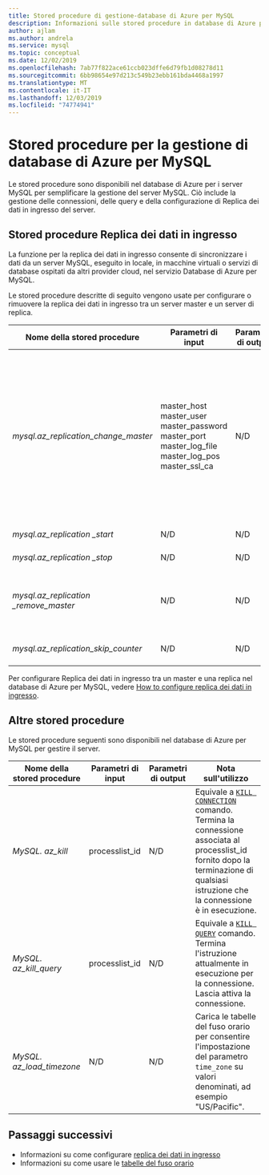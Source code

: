 ```yaml
---
title: Stored procedure di gestione-database di Azure per MySQL
description: Informazioni sulle stored procedure in database di Azure per MySQL sono utili per configurare la replica dei dati, impostare il fuso orario e terminare le query.
author: ajlam
ms.author: andrela
ms.service: mysql
ms.topic: conceptual
ms.date: 12/02/2019
ms.openlocfilehash: 7ab77f822ace61ccb023dffe6d79fb1d08278d11
ms.sourcegitcommit: 6bb98654e97d213c549b23ebb161bda4468a1997
ms.translationtype: MT
ms.contentlocale: it-IT
ms.lasthandoff: 12/03/2019
ms.locfileid: "74774941"
---
```

# <a name="azure-database-for-mysql-management-stored-procedures"></a>Stored procedure per la gestione di database di Azure per MySQL

Le stored procedure sono disponibili nel database di Azure per i server MySQL per semplificare la gestione del server MySQL. Ciò include la gestione delle connessioni, delle query e della configurazione di Replica dei dati in ingresso del server.  

## <a name="data-in-replication-stored-procedures"></a>Stored procedure Replica dei dati in ingresso

La funzione per la replica dei dati in ingresso consente di sincronizzare i dati da un server MySQL, eseguito in locale, in macchine virtuali o servizi di database ospitati da altri provider cloud, nel servizio Database di Azure per MySQL.

Le stored procedure descritte di seguito vengono usate per configurare o rimuovere la replica dei dati in ingresso tra un server master e un server di replica.

|**Nome della stored procedure**|**Parametri di input**|**Parametri di output**|**Nota sull'utilizzo**|
|-----|-----|-----|-----|
|*mysql.az_replication_change_master*|master_host<br/>master_user<br/>master_password<br/>master_port<br/>master_log_file<br/>master_log_pos<br/>master_ssl_ca|N/D|Per trasferire i dati con la modalità SSL, passare il contesto del certificato della CA nel parametro master_ssl_ca. </br><br>Per trasferire i dati senza SSL, passare una stringa vuota nel parametro master_ssl_ca.|
|*mysql.az_replication _start*|N/D|N/D|Avvia la replica.|
|*mysql.az_replication _stop*|N/D|N/D|Arresta la replica.|
|*mysql.az_replication _remove_master*|N/D|N/D|Rimuove la relazione di replica tra il server master e quello di replica.|
|*mysql.az_replication_skip_counter*|N/D|N/D|Ignora un errore di replica.|

Per configurare Replica dei dati in ingresso tra un master e una replica nel database di Azure per MySQL, vedere [How to configure replica dei dati in ingresso](howto-data-in-replication.md).

## <a name="other-stored-procedures"></a>Altre stored procedure

Le stored procedure seguenti sono disponibili nel database di Azure per MySQL per gestire il server.

|**Nome della stored procedure**|**Parametri di input**|**Parametri di output**|**Nota sull'utilizzo**|
|-----|-----|-----|-----|
|*MySQL. az_kill*|processlist_id|N/D|Equivale a [`KILL CONNECTION`](https://dev.mysql.com/doc/refman/8.0/en/kill.html) comando. Termina la connessione associata al processlist_id fornito dopo la terminazione di qualsiasi istruzione che la connessione è in esecuzione.|
|*MySQL. az_kill_query*|processlist_id|N/D|Equivale a [`KILL QUERY`](https://dev.mysql.com/doc/refman/8.0/en/kill.html) comando. Termina l'istruzione attualmente in esecuzione per la connessione. Lascia attiva la connessione.|
|*MySQL. az_load_timezone*|N/D|N/D|Carica le tabelle del fuso orario per consentire l'impostazione del parametro `time_zone` su valori denominati, ad esempio "US/Pacific".|

## <a name="next-steps"></a>Passaggi successivi
- Informazioni su come configurare [replica dei dati in ingresso](howto-data-in-replication.md)
- Informazioni su come usare le [tabelle del fuso orario](howto-server-parameters.md#working-with-the-time-zone-parameter)
